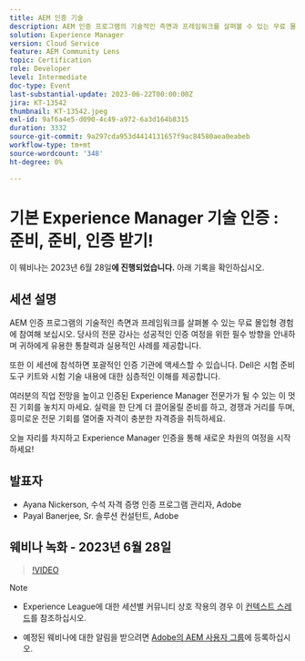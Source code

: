 ```yaml
---
title: AEM 인증 기술
description: AEM 인증 프로그램의 기술적인 측면과 프레임워크를 살펴볼 수 있는 무료 몰입형 경험에 참여해 보십시오. 당사의 전문 강사는 성공적인 인증 여정을 위한 필수 방향을 안내하며, 귀하에게 유용한 통찰력과 실용적인 사례를 제공합니다.또한 이 세션에 참석하면 포괄적인 인증 기관에 액세스할 수 있습니다. Dell은 시험 준비 도구 세트와 시험의 기술 내용에 대한 심층적인 이해를 제공해 드립니다.귀하의 경력을 향상시키고 공인 Experience Manager 전문가가 될 수 있는 이 멋진 기회를 놓치지 마십시오. 실력을 한 단계 더 끌어올릴 준비를 하고, 경쟁과 거리를 두고, 흥미로운 전문 기회의 문을 열 자격이 충분한 자격증을 취득하세요.오늘 자리를 차지하고 Experience Manager 자격증을 통해 새로운 차원의 여정을 시작하세요!
solution: Experience Manager
version: Cloud Service
feature: AEM Community Lens
topic: Certification
role: Developer
level: Intermediate
doc-type: Event
last-substantial-update: 2023-06-22T00:00:00Z
jira: KT-13542
thumbnail: KT-13542.jpeg
exl-id: 9af6a4e5-d090-4c49-a972-6a3d164b8315
duration: 3332
source-git-commit: 9a297cda953d4414131657f9ac84580aea0eabeb
workflow-type: tm+mt
source-wordcount: '348'
ht-degree: 0%

---
```


# 기본 Experience Manager 기술 인증 : 준비, 준비, 인증 받기!

이 웨비나는 2023년 6월 28일&#x200B;**에 진행되었습니다.** 아래 기록을 확인하십시오.

## 세션 설명

AEM 인증 프로그램의 기술적인 측면과 프레임워크를 살펴볼 수 있는 무료 몰입형 경험에 참여해 보십시오. 당사의 전문 강사는 성공적인 인증 여정을 위한 필수 방향을 안내하며 귀하에게 유용한 통찰력과 실용적인 사례를 제공합니다.

또한 이 세션에 참석하면 포괄적인 인증 기관에 액세스할 수 있습니다. Dell은 시험 준비 도구 키트와 시험 기술 내용에 대한 심층적인 이해를 제공합니다.

여러분의 직업 전망을 높이고 인증된 Experience Manager 전문가가 될 수 있는 이 멋진 기회를 놓치지 마세요. 실력을 한 단계 더 끌어올릴 준비를 하고, 경쟁과 거리를 두며, 흥미로운 전문 기회를 열어줄 자격이 충분한 자격증을 취득하세요.

오늘 자리를 차지하고 Experience Manager 인증을 통해 새로운 차원의 여정을 시작하세요!

## 발표자

* Ayana Nickerson, 수석 자격 증명 인증 프로그램 관리자, Adobe
* Payal Banerjee, Sr. 솔루션 컨설턴트, Adobe

## 웨비나 녹화 - 2023년 6월 28일

>[!VIDEO](https://video.tv.adobe.com/v/3421028)

>[!NOTE]
>
>* Experience League에 대한 세션별 커뮤니티 상호 작용의 경우 이 [컨텍스트 스레드](https://adobe.ly/3p2CmbA)를 참조하십시오.
>
>* 예정된 웨비나에 대한 알림을 받으려면 [Adobe의 AEM 사용자 그룹](https://aem-augs.adobe.com/)에 등록하십시오.
